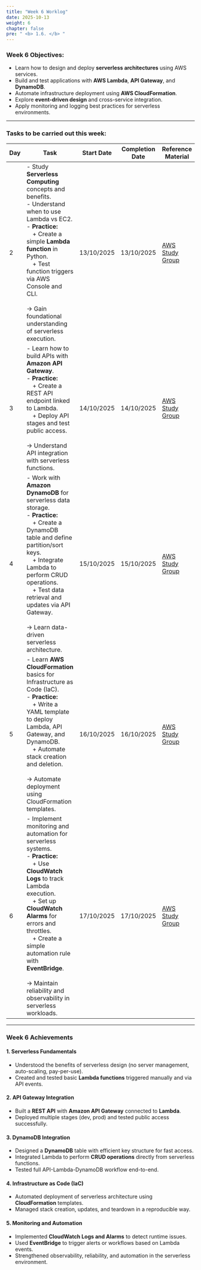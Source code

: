 ```yaml
---
title: "Week 6 Worklog"
date: 2025-10-13
weight: 6
chapter: false
pre: " <b> 1.6. </b> "
---
```


### Week 6 Objectives:

* Learn how to design and deploy **serverless architectures** using AWS services.  
* Build and test applications with **AWS Lambda**, **API Gateway**, and **DynamoDB**.  
* Automate infrastructure deployment using **AWS CloudFormation**.  
* Explore **event-driven design** and cross-service integration.  
* Apply monitoring and logging best practices for serverless environments.  

---

### Tasks to be carried out this week:

| Day | Task | Start Date | Completion Date | Reference Material |
|-----|------|-------------|------------------|--------------------|
| 2 | - Study **Serverless Computing** concepts and benefits.<br>- Understand when to use Lambda vs EC2.<br>- **Practice:**<br>&emsp;+ Create a simple **Lambda function** in Python.<br>&emsp;+ Test function triggers via AWS Console and CLI.<br><br>→ Gain foundational understanding of serverless execution. | 13/10/2025 | 13/10/2025 | [AWS Study Group](https://000031.awsstudygroup.com/) |
| 3 | - Learn how to build APIs with **Amazon API Gateway**.<br>- **Practice:**<br>&emsp;+ Create a REST API endpoint linked to Lambda.<br>&emsp;+ Deploy API stages and test public access.<br><br>→ Understand API integration with serverless functions. | 14/10/2025 | 14/10/2025 | [AWS Study Group](https://000032.awsstudygroup.com/) |
| 4 | - Work with **Amazon DynamoDB** for serverless data storage.<br>- **Practice:**<br>&emsp;+ Create a DynamoDB table and define partition/sort keys.<br>&emsp;+ Integrate Lambda to perform CRUD operations.<br>&emsp;+ Test data retrieval and updates via API Gateway.<br><br>→ Learn data-driven serverless architecture. | 15/10/2025 | 15/10/2025 | [AWS Study Group](https://000033.awsstudygroup.com/) |
| 5 | - Learn **AWS CloudFormation** basics for Infrastructure as Code (IaC).<br>- **Practice:**<br>&emsp;+ Write a YAML template to deploy Lambda, API Gateway, and DynamoDB.<br>&emsp;+ Automate stack creation and deletion.<br><br>→ Automate deployment using CloudFormation templates. | 16/10/2025 | 16/10/2025 | [AWS Study Group](https://000034.awsstudygroup.com/) |
| 6 | - Implement monitoring and automation for serverless systems.<br>- **Practice:**<br>&emsp;+ Use **CloudWatch Logs** to track Lambda execution.<br>&emsp;+ Set up **CloudWatch Alarms** for errors and throttles.<br>&emsp;+ Create a simple automation rule with **EventBridge**.<br><br>→ Maintain reliability and observability in serverless workloads. | 17/10/2025 | 17/10/2025 | [AWS Study Group](https://000035.awsstudygroup.com/) |

---

### Week 6 Achievements

#### 1. Serverless Fundamentals
- Understood the benefits of serverless design (no server management, auto-scaling, pay-per-use).  
- Created and tested basic **Lambda functions** triggered manually and via API events.  

#### 2. API Gateway Integration
- Built a **REST API** with **Amazon API Gateway** connected to **Lambda**.  
- Deployed multiple stages (dev, prod) and tested public access successfully.  

#### 3. DynamoDB Integration
- Designed a **DynamoDB** table with efficient key structure for fast access.  
- Integrated Lambda to perform **CRUD operations** directly from serverless functions.  
- Tested full API-Lambda-DynamoDB workflow end-to-end.  

#### 4. Infrastructure as Code (IaC)
- Automated deployment of serverless architecture using **CloudFormation** templates.  
- Managed stack creation, updates, and teardown in a reproducible way.  

#### 5. Monitoring and Automation
- Implemented **CloudWatch Logs and Alarms** to detect runtime issues.  
- Used **EventBridge** to trigger alerts or workflows based on Lambda events.  
- Strengthened observability, reliability, and automation in the serverless environment.  